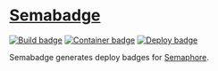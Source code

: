 # [Semabadge][]

[![Build badge][]][build status]
[![Container badge][]][container status]
[![Deploy badge][]][deploy status]

Semabadge generates deploy badges for [Semaphore][].

[Semabadge]: https://github.com/tfausak/semabadge
[Build badge]: https://semaphoreci.com/api/v1/taylorfausak/semabadge/branches/master/shields_badge.svg
[build status]: https://semaphoreci.com/taylorfausak/semabadge
[Container badge]: https://img.shields.io/docker/automated/taylorfausak/semabadge.svg?label=docker
[container status]: https://hub.docker.com/r/taylorfausak/semabadge/
[Deploy badge]: http://80e92e2d-b474-c555-b2d9-82c08b5f9470.inst.47570dce-1174-4753-99c4-d96c5182d7b1.us-east-1.triton.zone/projects/0f2c911e-fb72-4e33-af95-781b4608c998/servers/33676
[deploy status]: https://semaphoreci.com/taylorfausak/semabadge/servers/true
[Semaphore]: https://semaphoreci.com
